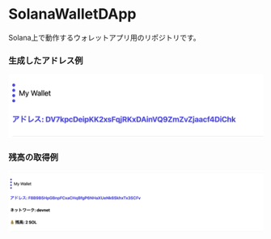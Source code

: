 # SolanaWalletDApp
Solana上で動作するウォレットアプリ用のリポジトリです。

### 生成したアドレス例
 <img src="./assets/wallet.png">

### 残高の取得例
 <img src="./assets/balance.png"> 